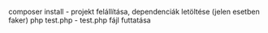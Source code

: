 composer install - projekt felállítása, dependenciák letöltése (jelen esetben faker)
php test.php - test.php fájl futtatása
